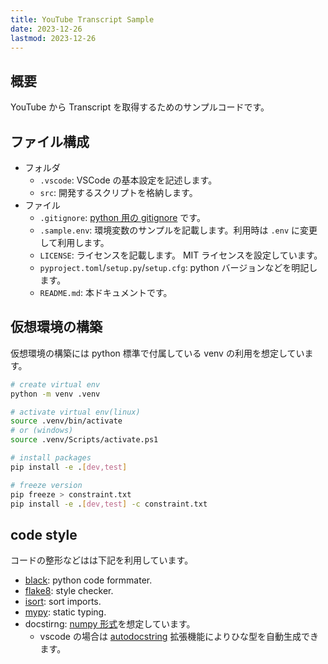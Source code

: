 ```yaml
---
title: YouTube Transcript Sample
date: 2023-12-26
lastmod: 2023-12-26
---
```


## 概要

YouTube から Transcript を取得するためのサンプルコードです。

## ファイル構成

- フォルダ
  - `.vscode`: VSCode の基本設定を記述します。
  - `src`: 開発するスクリプトを格納します。
- ファイル
  - `.gitignore`: [python 用の gitignore](https://github.com/github/gitignore/blob/main/Python.gitignore) です。
  - `.sample.env`: 環境変数のサンプルを記載します。利用時は `.env` に変更して利用します。
  - `LICENSE`: ライセンスを記載します。 MIT ライセンスを設定しています。
  - `pyproject.toml`/`setup.py`/`setup.cfg`: python バージョンなどを明記します。
  - `README.md`: 本ドキュメントです。

## 仮想環境の構築

仮想環境の構築には python 標準で付属している venv の利用を想定しています。

```sh
# create virtual env
python -m venv .venv

# activate virtual env(linux)
source .venv/bin/activate
# or (windows)
source .venv/Scripts/activate.ps1

# install packages
pip install -e .[dev,test]

# freeze version
pip freeze > constraint.txt
pip install -e .[dev,test] -c constraint.txt
```

## code style

コードの整形などはは下記を利用しています。

- [black](https://github.com/psf/black): python code formmater.
- [flake8](https://github.com/PyCQA/flake8): style checker.
- [isort](https://github.com/PyCQA/isort): sort imports.
- [mypy](https://github.com/python/mypy): static typing.
- docstirng: [numpy 形式](https://numpydoc.readthedocs.io/en/latest/format.html)を想定しています。
  - vscode の場合は [autodocstring](https://marketplace.visualstudio.com/items?itemName=njpwerner.autodocstring) 拡張機能によりひな型を自動生成できます。
